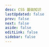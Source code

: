 ```yaml
---
desc: CSS 基础知识
lastUpdated: false
prev: false
next: false
aside: false
editLink: false
sidebar: false
---
```


<SummaryPage path="/前端知识/CSS/" :desc="$frontmatter.desc"></SummaryPage>
